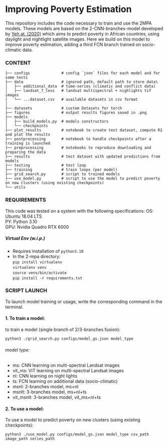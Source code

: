# Improving Poverty Estimation
This repository includes the code necessary to train and use the 2MPA models. These models are based on the 2-CNN-branches-model developed by [Yeh at. (2020)](https://www.nature.com/articles/s41467-020-16185-w) which aims to predict poverty in African countries, using daylight and nightlight satellite images. Here we build on this model to improve poverty estimation, adding a third FCN branch trained on socio-climatic data.


### CONTENT

```
├── configs              # config `json` files for each model and for some tests
├── data                 # ignored path, default path to store data\
│   ├── additional_data  # time-series (climatic and conflict data)
│   ├── landsat_7_less   # landsat multispectral + nighlights tif images
│   └── ...dataset.csv   # available datasets in csv format
│ 
├── datasets             # custom Datasets for torch
├── figures              # output results figures saved in .png
├── models                 
│   ├── build_models.py  # models constructors
│   └── checkpoints
├── plot_results         # notebook to create test dataset, compute R2 and plot the results
├── postprocessing       # notebook to handle checkpoints after a training is launched 
├── preprocessing        # notebooks to reproduce downloading and preparing the data
├── results              # test dataset with updated predictions from models
├── testing              # test loop
├── training             # train loops (per model)
├── grid_search.py       # script to trained models
├── use_model.py         # script to use the model to predict poverty on new clusters (using existing checkpoints)
└── utils
```

### REQUIREMENTS
This code was tested on a system with the following specifications:
OS: Ubuntu 18.04 LTS  
PY: Python 3.10  
GPU: Nvidia Quadro RTX 6000

##### Virtual Env (w.i.p.)
- Requires installation of `python3.10` 
- In the 2-mpa directory:  
```pip install virtualenv```  
```virtualenv venv```  
```source venv/bin/activate```  
```pip install -r requirements.txt```


### SCRIPT LAUNCH
To launch model training or usage, write the corresponding command in the terminal.  

#### 1. To train a model:
to train a model (single branch of 2/3-branches fusion):

```python3 ./grid_search.py configs/model_gs.json model_type```

###### model type: 
- ms: CNN learning on multi-spectral Landsat images
- vit_ms: ViT learning on multi-spectral Landsat images
- nl: CNN learning on night lights
- ts: FCN learning on additional data (socio-climatic)
- msnl: 2-branches model, ms+nl
- msnlt: 3-branches model, ms+nl+ts
- vit_msnlt: 3-branches model, vit_ms+nl+ts


#### 2. To use a model:
To use a model to predict poverty on new clusters (using existing checkpoints):

```python3 ./use_model.py configs/model_gs.json model_type csv_path image_path series_path```

